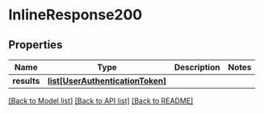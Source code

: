 # InlineResponse200

## Properties
Name | Type | Description | Notes
------------ | ------------- | ------------- | -------------
**results** | [**list[UserAuthenticationToken]**](UserAuthenticationToken.md) |  | 

[[Back to Model list]](../README.md#documentation-for-models) [[Back to API list]](../README.md#documentation-for-api-endpoints) [[Back to README]](../README.md)


